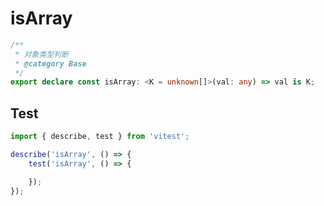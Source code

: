 # isArray
```ts
/**
 * 对象类型判断
 * @category Base
 */
export declare const isArray: <K = unknown[]>(val: any) => val is K;

```

## Test
```ts
import { describe, test } from 'vitest';

describe('isArray', () => {
    test('isArray', () => {

    });
});
```
